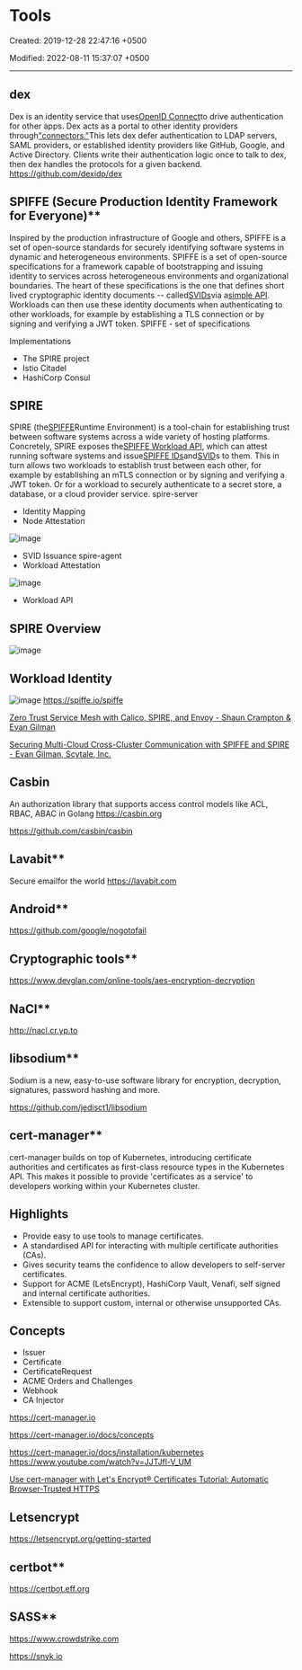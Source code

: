 # Tools

Created: 2019-12-28 22:47:16 +0500

Modified: 2022-08-11 15:37:07 +0500

---

## dex

Dex is an identity service that uses[OpenID Connect](https://openid.net/connect/)to drive authentication for other apps.
Dex acts as a portal to other identity providers through["connectors."](https://github.com/dexidp/dex#connectors)This lets dex defer authentication to LDAP servers, SAML providers, or established identity providers like GitHub, Google, and Active Directory. Clients write their authentication logic once to talk to dex, then dex handles the protocols for a given backend.
<https://github.com/dexidp/dex>

## SPIFFE (Secure Production Identity Framework for Everyone)**

Inspired by the production infrastructure of Google and others, SPIFFE is a set of open-source standards for securely identifying software systems in dynamic and heterogeneous environments.
SPIFFE is a set of open-source specifications for a framework capable of bootstrapping and issuing identity to services across heterogeneous environments and organizational boundaries. The heart of these specifications is the one that defines short lived cryptographic identity documents -- called[SVIDs](http://localhost:1313/spiffe/concepts/#spiffe-verifiable-identity-document-svid)via a[simple API](https://spiffe.io/spiffe/concepts/#spiffe-workload-api). Workloads can then use these identity documents when authenticating to other workloads, for example by establishing a TLS connection or by signing and verifying a JWT token.
SPIFFE - set of specifications

Implementations
-   The SPIRE project
-   Istio Citadel
-   HashiCorp Consul
## SPIRE

SPIRE (the[SPIFFE](https://github.com/spiffe/spiffe)Runtime Environment) is a tool-chain for establishing trust between software systems across a wide variety of hosting platforms. Concretely, SPIRE exposes the[SPIFFE Workload API](https://github.com/spiffe/go-spiffe/blob/master/proto/spiffe/workload/workload.proto), which can attest running software systems and issue[SPIFFE IDs](https://github.com/spiffe/spiffe/blob/master/standards/SPIFFE-ID.md)and[SVID](https://github.com/spiffe/spiffe/blob/master/standards/SPIFFE-ID.md)s to them. This in turn allows two workloads to establish trust between each other, for example by establishing an mTLS connection or by signing and verifying a JWT token. Or for a workload to securely authenticate to a secret store, a database, or a cloud provider service.
spire-server
-   Identity Mapping
-   Node Attestation

![image](media/Tools-image1.png)
-   SVID Issuance
spire-agent
-   Workload Attestation

![image](media/Tools-image2.png)
-   Workload API
## SPIRE Overview

![image](media/Tools-image3.png)
## Workload Identity

![image](media/Tools-image4.png)
<https://spiffe.io/spiffe>

[Zero Trust Service Mesh with Calico, SPIRE, and Envoy - Shaun Crampton & Evan Gilman](https://www.youtube.com/watch?v=rKOEYoINdOE)

[Securing Multi-Cloud Cross-Cluster Communication with SPIFFE and SPIRE - Evan Gilman, Scytale, Inc.](https://www.youtube.com/watch?v=sLN11qAFAC4)
## Casbin

An authorization library that supports access control models like ACL, RBAC, ABAC in Golang
<https://casbin.org>

<https://github.com/casbin/casbin>

## Lavabit**

Secure emailfor the world
<https://lavabit.com>

## Android**

<https://github.com/google/nogotofail>

## Cryptographic tools**

<https://www.devglan.com/online-tools/aes-encryption-decryption>

## NaCl**

<http://nacl.cr.yp.to>

## libsodium**

Sodium is a new, easy-to-use software library for encryption, decryption, signatures, password hashing and more.

<https://github.com/jedisct1/libsodium>

## cert-manager**

cert-manager builds on top of Kubernetes, introducing certificate authorities and certificates as first-class resource types in the Kubernetes API. This makes it possible to provide 'certificates as a service' to developers working within your Kubernetes cluster.
## Highlights
-   Provide easy to use tools to manage certificates.
-   A standardised API for interacting with multiple certificate authorities (CAs).
-   Gives security teams the confidence to allow developers to self-server certificates.
-   Support for ACME (LetsEncrypt), HashiCorp Vault, Venafi, self signed and internal certificate authorities.
-   Extensible to support custom, internal or otherwise unsupported CAs.
## Concepts
-   Issuer
-   Certificate
-   CertificateRequest
-   ACME Orders and Challenges
-   Webhook
-   CA Injector

<https://cert-manager.io>

<https://cert-manager.io/docs/concepts>

<https://cert-manager.io/docs/installation/kubernetes>
<https://www.youtube.com/watch?v=JJTJfl-V_UM>

[Use cert-manager with Let's Encrypt® Certificates Tutorial: Automatic Browser-Trusted HTTPS](https://www.youtube.com/watch?v=etC5d0vpLZE)
## Letsencrypt

<https://letsencrypt.org/getting-started>

## certbot**

<https://certbot.eff.org>

## SASS**

<https://www.crowdstrike.com>

<https://snyk.io>
